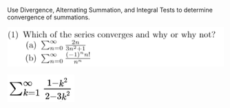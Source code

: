 Use Divergence, Alternating Summation, and Integral Tests to determine convergence of summations.

![](.SQ5.md.upload/paste-0.6447477938618533)

![](.SQ5.md.upload/paste-0.4795260152864711)
